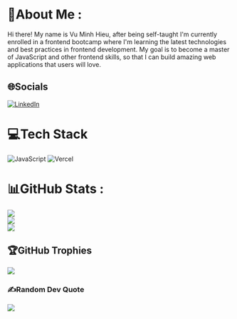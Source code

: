 # 💫About Me :
Hi there! My name is Vu Minh Hieu, after being self-taught I'm currently enrolled in a frontend bootcamp where I'm learning the latest technologies and best practices in frontend development. My goal is to become a master of JavaScript and other frontend skills, so that I can build amazing web applications that users will love.

## 🌐Socials
[![LinkedIn](https://img.shields.io/badge/LinkedIn-%230077B5.svg?logo=linkedin&logoColor=white)](https://linkedin.com/in/https://www.linkedin.com/in/vu-minh-hieu/) 

# 💻Tech Stack
![JavaScript](https://img.shields.io/badge/javascript-%23323330.svg?style=for-the-badge&logo=javascript&logoColor=%23F7DF1E) ![Vercel](https://img.shields.io/badge/vercel-%23000000.svg?style=for-the-badge&logo=vercel&logoColor=white)
# 📊GitHub Stats :
![](https://github-readme-stats.vercel.app/api?username=miohieu&theme=radical&hide_border=false&include_all_commits=false&count_private=false)<br/>
![](https://github-readme-streak-stats.herokuapp.com/?user=miohieu&theme=radical&hide_border=false)<br/>
![](https://github-readme-stats.vercel.app/api/top-langs/?username=miohieu&theme=radical&hide_border=false&include_all_commits=false&count_private=false&layout=compact)

## 🏆GitHub Trophies
![](https://github-trophies.vercel.app/?username=miohieu&theme=radical&no-frame=false&no-bg=false&margin-w=4)

### ✍️Random Dev Quote
![](https://quotes-github-readme.vercel.app/api?type=horizontal&theme=radical)


